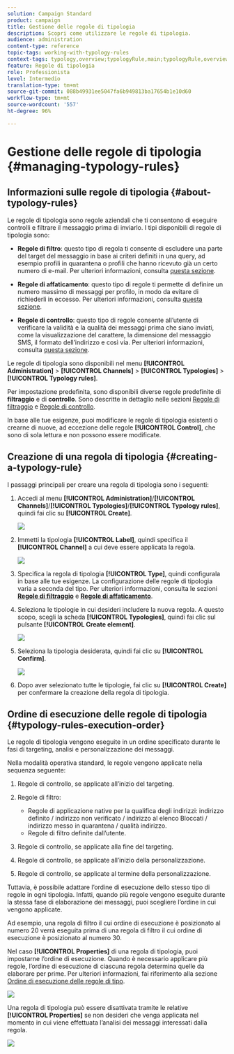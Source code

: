 ```yaml
---
solution: Campaign Standard
product: campaign
title: Gestione delle regole di tipologia
description: Scopri come utilizzare le regole di tipologia.
audience: administration
content-type: reference
topic-tags: working-with-typology-rules
context-tags: typology,overview;typologyRule,main;typologyRule,overview
feature: Regole di tipologia
role: Professionista
level: Intermedio
translation-type: tm+mt
source-git-commit: 088b49931ee5047fa6b949813ba17654b1e10d60
workflow-type: tm+mt
source-wordcount: '557'
ht-degree: 96%

---
```



# Gestione delle regole di tipologia {#managing-typology-rules}

## Informazioni sulle regole di tipologia {#about-typology-rules}

Le regole di tipologia sono regole aziendali che ti consentono di eseguire controlli e filtrare il messaggio prima di inviarlo. I tipi disponibili di regole di tipologia sono:

* **Regole di filtro**: questo tipo di regola ti consente di escludere una parte del target del messaggio in base ai criteri definiti in una query, ad esempio profili in quarantena o profili che hanno ricevuto già un certo numero di e-mail. Per ulteriori informazioni, consulta [questa sezione](../../sending/using/filtering-rules.md).

* **Regole di affaticamento**: questo tipo di regole ti permette di definire un numero massimo di messaggi per profilo, in modo da evitare di richiederli in eccesso. Per ulteriori informazioni, consulta [questa sezione](../../sending/using/fatigue-rules.md).

* **Regole di controllo**: questo tipo di regole consente all’utente di verificare la validità e la qualità dei messaggi prima che siano inviati, come la visualizzazione del carattere, la dimensione del messaggio SMS, il formato dell’indirizzo e così via. Per ulteriori informazioni, consulta [questa sezione](../../sending/using/control-rules.md).

Le regole di tipologia sono disponibili nel menu **[!UICONTROL Administration]** > **[!UICONTROL Channels]** > **[!UICONTROL Typologies]** > **[!UICONTROL Typology rules]**.

Per impostazione predefinita, sono disponibili diverse regole predefinite di **filtraggio** e di **controllo**. Sono descritte in dettaglio nelle sezioni [Regole di filtraggio](../../sending/using/fatigue-rules.md) e [Regole di controllo](../../sending/using/control-rules.md).

In base alle tue esigenze, puoi modificare le regole di tipologia esistenti o crearne di nuove, ad eccezione delle regole **[!UICONTROL Control]**, che sono di sola lettura e non possono essere modificate.

## Creazione di una regola di tipologia {#creating-a-typology-rule}

I passaggi principali per creare una regola di tipologia sono i seguenti:

1. Accedi al menu **[!UICONTROL Administration]**/**[!UICONTROL Channels]**/**[!UICONTROL Typologies]**/**[!UICONTROL Typology rules]**, quindi fai clic su **[!UICONTROL Create]**.

   ![](assets/typology_create-rule.png)

1. Immetti la tipologia **[!UICONTROL Label]**, quindi specifica il **[!UICONTROL Channel]** a cui deve essere applicata la regola.

   ![](assets/typology-rule-label.png)

1. Specifica la regola di tipologia **[!UICONTROL Type]**, quindi configurala in base alle tue esigenze. La configurazione delle regole di tipologia varia a seconda del tipo. Per ulteriori informazioni, consulta le sezioni **[Regole di filtraggio](../../sending/using/filtering-rules.md)** e **[Regole di affaticamento](../../sending/using/fatigue-rules.md)**.

1. Seleziona le tipologie in cui desideri includere la nuova regola. A questo scopo, scegli la scheda **[!UICONTROL Typologies]**, quindi fai clic sul pulsante **[!UICONTROL Create element]**.

   ![](assets/typology-typologies-tab.png)

1. Seleziona la tipologia desiderata, quindi fai clic su **[!UICONTROL Confirm]**.

   ![](assets/typology-link.png)

1. Dopo aver selezionato tutte le tipologie, fai clic su **[!UICONTROL Create]** per confermare la creazione della regola di tipologia.

## Ordine di esecuzione delle regole di tipologia {#typology-rules-execution-order}

Le regole di tipologia vengono eseguite in un ordine specificato durante le fasi di targeting, analisi e personalizzazione dei messaggi.

Nella modalità operativa standard, le regole vengono applicate nella sequenza seguente:

1. Regole di controllo, se applicate all’inizio del targeting.
1. Regole di filtro:

   * Regole di applicazione native per la qualifica degli indirizzi: indirizzo definito / indirizzo non verificato / indirizzo al elenco Bloccati / indirizzo messo in quarantena / qualità indirizzo.
   * Regole di filtro definite dall’utente.

1. Regole di controllo, se applicate alla fine del targeting.
1. Regole di controllo, se applicate all’inizio della personalizzazione.
1. Regole di controllo, se applicate al termine della personalizzazione.

Tuttavia, è possibile adattare l’ordine di esecuzione dello stesso tipo di regole in ogni tipologia. Infatti, quando più regole vengono eseguite durante la stessa fase di elaborazione dei messaggi, puoi scegliere l’ordine in cui vengono applicate.

Ad esempio, una regola di filtro il cui ordine di esecuzione è posizionato al numero 20 verrà eseguita prima di una regola di filtro il cui ordine di esecuzione è posizionato al numero 30.

Nel caso **[!UICONTROL Properties]** di una regola di tipologia, puoi impostarne l’ordine di esecuzione. Quando è necessario applicare più regole, l’ordine di esecuzione di ciascuna regola determina quelle da elaborare per prime. Per ulteriori informazioni, fai riferimento alla sezione [Ordine di esecuzione delle regole di tipo](#typology-rules-execution-order).

![](assets/typology_rule-active.png)

Una regola di tipologia può essere disattivata tramite le relative **[!UICONTROL Properties]** se non desideri che venga applicata nel momento in cui viene effettuata l’analisi dei messaggi interessati dalla regola.

![](assets/typology_rule-order.png)
